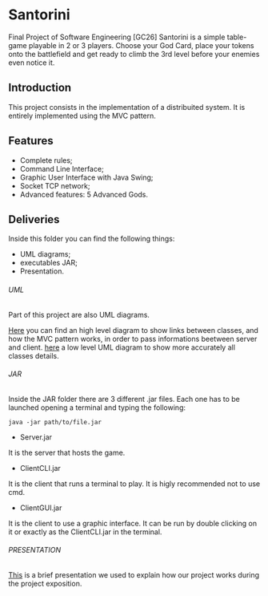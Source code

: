 # Santorini
Final Project of Software Engineering [GC26]
Santorini is a simple table-game playable in 2 or 3 players. 
Choose your God Card, place your tokens onto the battlefield and get ready to climb the 3rd level before your enemies even notice it.


## Introduction
This project consists in the implementation of a distribuited system.
It is entirely implemented using the MVC pattern.

## Features
- Complete rules;
- Command Line Interface;
- Graphic User Interface with Java Swing;
- Socket TCP network;
- Advanced features: 5 Advanced Gods.

## Deliveries
Inside this folder you can find the following things:
- UML diagrams;
- executables JAR;
- Presentation.

###### UML
Part of this project are also UML diagrams.

[Here](https://github.com/MrPratula/ing-sw-2020-romeo-pozzan-prada/blob/recover/deliveries/uml/uml_mvc.jpg) you can find an high level diagram to show links between classes, and how the MVC pattern works, in order to pass informations beetween server and client.
[here](https://github.com/MrPratula/ing-sw-2020-romeo-pozzan-prada/blob/recover/deliveries/uml/uml_full.jpg) a low level UML diagram to show more accurately all classes details.

###### JAR
Inside the JAR folder there are 3 different .jar files.
Each one has to be launched opening a terminal and typing the following: 
```
java -jar path/to/file.jar
```
- Server.jar 

It is the server that hosts the game.

- ClientCLI.jar

It is the client that runs a terminal to play. It is higly recommended not to use cmd.

- ClientGUI.jar 

It is the client to use a graphic interface. It can be run by double clicking on it or exactly as the ClientCLI.jar in the terminal.

###### PRESENTATION
[This](https://github.com/MrPratula/ing-sw-2020-romeo-pozzan-prada/tree/recover/deliveries/slide) is a brief presentation we used to explain how our project works during the project exposition.
